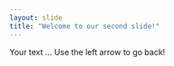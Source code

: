```yaml
---
layout: slide
title: "Welcome to our second slide!"
---
```

Your text ...
Use the left arrow to go back!
